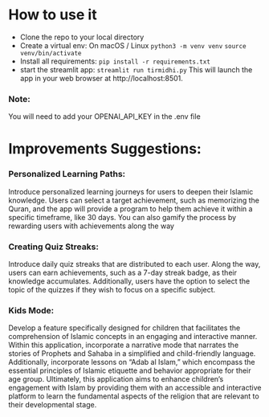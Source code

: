 # How to use it
- Clone the repo to your local directory
- Create a virtual env:
	 On macOS / Linux
`python3 -m venv venv`
`source venv/bin/activate`
- Install all requirements:
`pip install -r requirements.txt`
- start the streamlit app:
`streamlit run tirmidhi.py`
This will launch the app in your web browser at http://localhost:8501.

### Note: 
You will need to add your OPENAI_API_KEY in the .env file

# Improvements Suggestions:

### Personalized Learning Paths:
Introduce personalized learning journeys for users to deepen their Islamic knowledge.
Users can select a target achievement, such as memorizing the Quran, and the app will provide a program to help them achieve it within a specific timeframe, like 30 days.
You can also gamify the process by rewarding users with achievements along the way

### Creating Quiz Streaks:
Introduce daily quiz streaks that are distributed to each user. Along the way, users can earn achievements, such as a 7-day streak badge, as their knowledge accumulates. Additionally, users have the option to select the topic of the quizzes if they wish to focus on a specific subject.
### Kids Mode:
Develop a feature specifically designed for children that facilitates the comprehension of Islamic concepts in an engaging and interactive manner.
Within this application, incorporate a narrative mode that narrates the stories of Prophets and Sahaba in a simplified and child-friendly language.
Additionally, incorporate lessons on “Adab al Islam,” which encompass the essential principles of Islamic etiquette and behavior appropriate for their age group.
Ultimately, this application aims to enhance children’s engagement with Islam by providing them with an accessible and interactive platform to learn the fundamental aspects of the religion that are relevant to their developmental stage.

